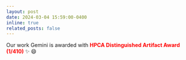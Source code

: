 ```yaml
---
layout: post
date: 2024-03-04 15:59:00-0400
inline: true
related_posts: false
---
```


Our work Gemini is awarded with <b style="color:red;">HPCA Distinguished Artifact Award (1/410)</b> :sparkles: :smile: 

